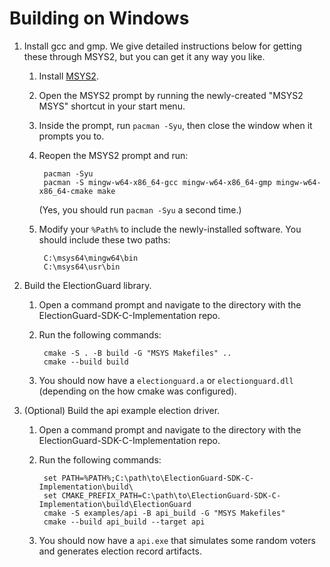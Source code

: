 # Building on Windows

1. Install gcc and gmp. We give detailed instructions below for getting these through MSYS2, but you can get it any way you like.
    1. Install [MSYS2](https://www.msys2.org).
    2. Open the MSYS2 prompt by running the newly-created "MSYS2 MSYS" shortcut in your start menu.
    3. Inside the prompt, run `pacman -Syu`, then close the window when it prompts you to.
    4. Reopen the MSYS2 prompt and run:

            pacman -Syu
            pacman -S mingw-w64-x86_64-gcc mingw-w64-x86_64-gmp mingw-w64-x86_64-cmake make

        (Yes, you should run `pacman -Syu` a second time.)

    5. Modify your `%Path%` to include the newly-installed software. You should include these two paths:

            C:\msys64\mingw64\bin
            C:\msys64\usr\bin
2. Build the ElectionGuard library.
    1. Open a command prompt and navigate to the directory with the ElectionGuard-SDK-C-Implementation repo.
    2. Run the following commands:

            cmake -S . -B build -G "MSYS Makefiles" ..
            cmake --build build

    3. You should now have a `electionguard.a` or `electionguard.dll` (depending on the how cmake was configured).
3. (Optional) Build the api example election driver.
    1. Open a command prompt and navigate to the directory with the ElectionGuard-SDK-C-Implementation repo.
    2. Run the following commands:

            set PATH=%PATH%;C:\path\to\ElectionGuard-SDK-C-Implementation\build\
            set CMAKE_PREFIX_PATH=C:\path\to\ElectionGuard-SDK-C-Implementation\build\ElectionGuard
            cmake -S examples/api -B api_build -G "MSYS Makefiles"
            cmake --build api_build --target api

    3. You should now have a `api.exe` that simulates some random voters and generates election record artifacts.
